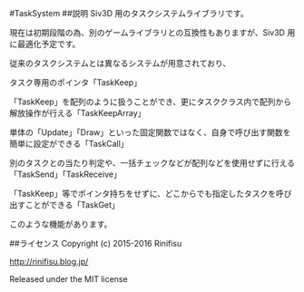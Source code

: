 #TaskSystem
##説明
Siv3D 用のタスクシステムライブラリです。

現在は初期段階の為、別のゲームライブラリとの互換性もありますが、Siv3D 用に最適化予定です。

従来のタスクシステムとは異なるシステムが用意されており、


タスク専用のポインタ「TaskKeep」

「TaskKeep」を配列のように扱うことができ、更にタスククラス内で配列から解放操作が行える「TaskKeepArray」

単体の「Update」「Draw」といった固定関数ではなく、自身で呼び出す関数を簡単に設定ができる「TaskCall」

別のタスクとの当たり判定や、一括チェックなどが配列などを使用せずに行える「TaskSend」「TaskReceive」

「TaskKeep」等でポインタ持ちをせずに、どこからでも指定したタスクを呼び出すことができる「TaskGet」


このような機能があります。

##ライセンス
Copyright (c) 2015-2016 Rinifisu

http://rinifisu.blog.jp/

Released under the MIT license
